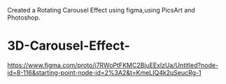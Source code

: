 Created a Rotating Carousel Effect using figma,using PicsArt and Photoshop.
# 3D-Carousel-Effect-
https://www.figma.com/proto/i7RWoPtFKMC2BjuEExlzUa/Untitled?node-id=8-116&starting-point-node-id=2%3A2&t=KmeLIQ4k2uSeucRg-1
